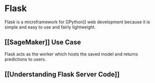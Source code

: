 # Flask
Flask is a microframework for [[Python]] web development because it is simple and easy to use and fairly lightweight.

## [[SageMaker]] Use Case
Flask acts as the worker which hosts the saved model and returns predictions to users.

## [[Understanding Flask Server Code]]